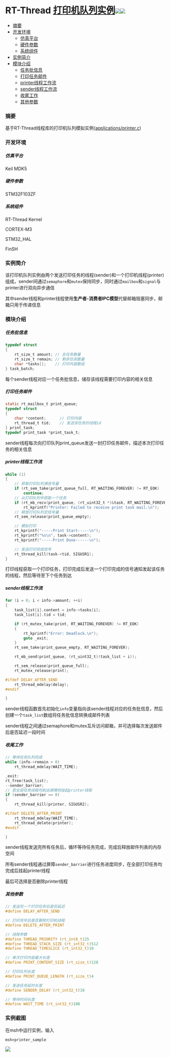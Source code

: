 # RT-Thread [打印机队列实例](./applications/printer.c)<img src="https://img.shields.io/badge/Platform-STM32F103-yellowgreen"/><img src="https://img.shields.io/badge/build-passed-brightgreen"/>
- [摘要](#摘要)
- [开发环境](#开发环境)
  - [仿真平台](#仿真平台)
  - [硬件参数](#硬件参数)
  - [系统组件](#系统组件)
- [实例简介](#实例简介)
- [模块介绍](#模块介绍)
  - [任务批信息](#任务批信息)
  - [打印任务邮件](#打印任务邮件)
  - [printer线程工作流](#printer线程工作流)
  - [sender线程工作流](#sender线程工作流)
  - [收尾工作](#收尾工作)
  - [其他参数](#其他参数)

### 摘要

基于RT-Thread线程库的打印机队列模拟实例([applications/printer.c](applications/printer.c))

### 开发环境

##### 仿真平台

Keil MDK5

##### 硬件参数

STM32F103ZF

##### 系统组件

RT-Thread Kernel

CORTEX-M3

STM32_HAL

FinSH



### 实例简介

该打印机队列实例由两个发送打印任务的线程(sender)和一个打印机线程(printer)组成，sender间通过`semaphore`和`mutex`保持同步，同时通过`mailbox`和`signal`与printer进行双向异步通信

其中sender线程和printer线程使用**生产者-消费者IPC模型**代替邮箱阻塞同步，邮箱只用于传递信息

### 模块介绍

##### 任务批信息

```c
typedef struct
{
    rt_size_t amount; // 总任务数量
    rt_size_t remain; // 剩余任务数量
    char *tasks[];	  // 打印内容数组
} task_batch;
```

每个sender线程对应一个任务批信息，储存该线程需要打印内容的相关信息



##### 打印任务邮件

```c
static rt_mailbox_t print_queue;
typedef struct
{
    char *content;		// 打印内容
    rt_thread_t tid;	// 发送该任务的线程id
} print_task;
typedef print_task *print_task_t;
```

sender线程每次向打印队列print_queue发送一封打印任务邮件，描述本次打印任务的相关信息



##### printer线程工作流

```c
while (1)
{
    // 获取打印队列满信号量
    if (rt_sem_take(print_queue_full, RT_WAITING_FOREVER) != RT_EOK)
        continue;
    // 从打印队列中获取一个任务
    if (rt_mb_recv(print_queue, (rt_uint32_t *)&task, RT_WAITING_FOREVER) != RT_EOK)
        rt_kprintf("Printer: Failed to receive print task mail.\n");
	// 释放打印队列空信号量
    rt_sem_release(print_queue_empty);

    // 模拟打印
    rt_kprintf("-----Print Start-----\n");
    rt_kprintf("%s\n", task->content);
    rt_kprintf("-----Print Done------\n");

    // 发送打印完成信号
    rt_thread_kill(task->tid, SIGUSR1);
}
```

打印线程获取一个打印任务，打印完成后发送一个打印完成的信号通知发起该任务的线程，然后等待至下个任务到达



##### sender线程工作流

```c
for (i = 0; i < info->amount; ++i)
{
    task_list[i].content = info->tasks[i];
    task_list[i].tid = tid;

    if (rt_mutex_take(print, RT_WAITING_FOREVER) != RT_EOK)
    {
        rt_kprintf("Error: Deadlock.\n");
        goto _exit;
    }
    rt_sem_take(print_queue_empty, RT_WAITING_FOREVER);

    rt_mb_send(print_queue, (rt_uint32_t)(task_list + i));

    rt_sem_release(print_queue_full);
    rt_mutex_release(print);

#ifdef DELAY_AFTER_SEND
    rt_thread_mdelay(delay);
#endif

}
```

sender线程函数首先初始化`info`变量指向该sender线程对应的任务批信息，然后创建一个`task_list`数组将任务批信息转换成邮件列表

sender线程之间通过semaphore和mutex互斥访问邮箱，并可选择每次发送邮件后是否延迟一段时间



##### 收尾工作

```c
// 等待任务队列完成
while (info->remain > 0)
    rt_thread_mdelay(WAIT_TIME);

_exit:
rt_free(task_list);
--sender_barrier;
// 若全部任务线程均到达屏障则挂起printer线程
if (sender_barrier == 0)
{
    rt_thread_kill(printer, SIGUSR2);

#ifdef DELETE_AFTER_PRINT
    rt_thread_mdelay(WAIT_TIME);
    rt_thread_delete(printer);
#endif

}
```

sender线程发送完所有任务后，循环等待任务完成，完成后释放邮件列表的内存空间

所有sender线程通过屏障`sender_barrier`进行任务进度同步，在全部打印任务均完成后挂起printer线程

最后可选择是否删除printer线程



##### 其他参数

```c
// 发送完一个打印任务后是否延迟
#define DELAY_AFTER_SEND

// 打印完毕后是否删除打印机线程
#define DELETE_AFTER_PRINT

// 线程参数
#define THREAD_PRIORITY (rt_int8_t)25
#define THREAD_STACK_SIZE (rt_int32_t)512
#define THREAD_TIMESLICE (rt_int32_t)10

// 单次打印内容最大长度
#define PRINT_CONTENT_SIZE (rt_size_t)128

// 打印队列长度
#define PRINT_QUEUE_LENGTH (rt_size_t)4

// 发送任务延时长度
#define SENDER_DELAY (rt_int32_t)10

// 等待时间长度
#define WAIT_TIME (rt_int32_t)100
```

### 实例截图

在msh中运行实例，输入

```
msh>printer_sample
```

<img src="http://disk.itfs127.com/img/printer_sample_screenshot.png" align="left"/>

